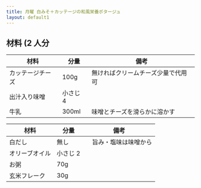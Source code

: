```yaml
---
title: 月曜 白みそ＋カッテージの和風栄養ポタージュ
layout: default1
---
```

## 材料 (2 人分

| 材料 | 分量 | 備考 |
| --- | --- | ---- |
| カッテージチーズ | 100g | 無ければクリームチーズ少量で代用可 |
| 出汁入り味噌 | 小さじ 4 | |
| 牛乳 | 300ml | 味噌とチーズを滑らかに溶かす |

| 材料 | 分量 | 備考 |
| --- | --- | ---- |
| 白だし | 無し |　旨み・塩味は味噌から |
| オリーブオイル | 小さじ 2 | |
| お粥 | 70g | |
| 玄米フレーク | 30g | |
